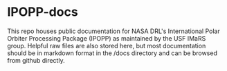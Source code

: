 # IPOPP-docs
This repo houses public documentation for NASA DRL's International Polar Orbiter Processing Package (IPOPP) as maintained by the USF IMaRS group. Helpful raw files are also stored here, but most documentation should be in markdown format in the /docs directory and can be browsed from github directly.
